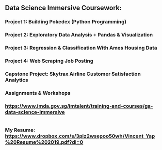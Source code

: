## Data Science Immersive Coursework:

###  Project 1:  Building Pokedex (Python Programming)
###  Project 2:  Exploratory Data Analysis + Pandas & Visualization
###  Project 3:  Regression & Classification With Ames Housing Data
###  Project 4:  Web Scraping Job Posting
###  Capstone Project: Skytrax Airline Customer Satisfaction Analytics
###  Assignments & Workshops
###  https://www.imda.gov.sg/imtalent/training-and-courses/ga-data-science-immersive
#
#
#
#
### My Resume: https://www.dropbox.com/s/3plz2wsepoo50wh/Vincent_Yap%20Resume%202019.pdf?dl=0

